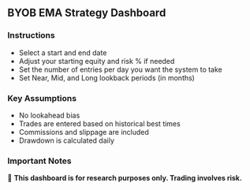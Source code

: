 ## BYOB EMA Strategy Dashboard

### Instructions

- Select a start and end date
- Adjust your starting equity and risk % if needed
- Set the number of entries per day you want the system to take
- Set Near, Mid, and Long lookback periods (in months)

### Key Assumptions

- No lookahead bias
- Trades are entered based on historical best times
- Commissions and slippage are included
- Drawdown is calculated daily

### Important Notes

🚨 **This dashboard is for research purposes only. Trading involves risk.**

